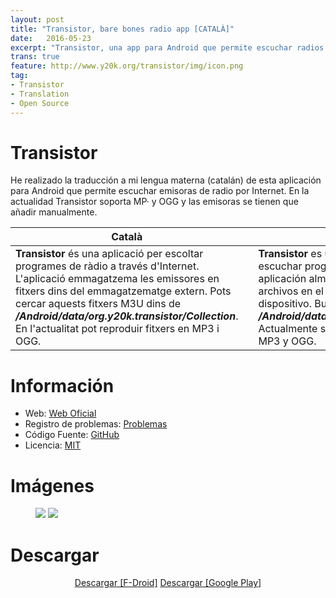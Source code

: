 ```yaml
---
layout: post
title: "Transistor, bare bones radio app [CATALÀ]"
date:   2016-05-23
excerpt: "Transistor, una app para Android que permite escuchar radios por Internet (Streaming)."
trans: true
feature: http://www.y20k.org/transistor/img/icon.png
tag:
- Transistor
- Translation
- Open Source
---
```


# Transistor

He realizado la traducción a mi lengua materna (catalán) de esta aplicación para Android que permite escuchar emisoras de radio por Internet. En la actualidad Transistor soporta MP· y OGG y las emisoras se tienen que añadir manualmente.

| Català | | Castellano | | English |
| -------- | :-: | -------- | :-: | -------- |
| **Transistor** és una aplicació per escoltar programes de ràdio a través d'Internet. L'aplicació emmagatzema les emissores en fitxers dins del emmagatzematge extern. Pots cercar aquests fitxers M3U dins de ***/Android/data/org.y20k.transistor/Collection***. En l'actualitat pot reproduir fitxers en MP3 i OGG. |    | **Transistor** es una aplicación simple para escuchar programas de radio por Internet. La aplicación almacena las estaciones como archivos en el almacenamiento externo de tu dispositivo. Busca los archivos del tipo m3u en ***/Android/data/org.y20k.transistor/Collection***. Actualmente soporta streams codificados en MP3 y OGG. |    | **Transistor** is a bare bones app for listening to radio programs over the internet. The app stores stations as files on your device's external storage. Look for files of type m3u within ***/Android/data/org.y20k.transistor/Collection***. It currently understands streams encoded in MP3 and OGG. |

# Información

* Web: [Web Oficial](http://www.y20k.org/transistor/)
* Registro de problemas: [Problemas](https://github.com/y20k/transistor/issues)
* Código Fuente: [GitHub](https://github.com/y20k/transistor)
* Licencia: [MIT](https://www.gnu.org/licenses/license-list.html#X11License)

# Imágenes

<figure class="half">    
    <a href="https://lh3.googleusercontent.com/1C_zqJv0u27kT4XvlWqz1MKD9cKECoHIR65aDDVmFwVZDl0AytcLz8ra7IpV2jFz4Uo=h900"><img src="https://lh3.googleusercontent.com/1C_zqJv0u27kT4XvlWqz1MKD9cKECoHIR65aDDVmFwVZDl0AytcLz8ra7IpV2jFz4Uo=h900"></a>
    <a href="https://lh3.googleusercontent.com/aIzT-ZnXnbPJzaJL2Ues9_Cjzw1uTSaZpIPhMh7ssT1nf7rE4fKsackIFZOeYjNu6Q=h900"><img src="https://lh3.googleusercontent.com/aIzT-ZnXnbPJzaJL2Ues9_Cjzw1uTSaZpIPhMh7ssT1nf7rE4fKsackIFZOeYjNu6Q=h900"></a>
</figure>

# Descargar

<center>
<a href="https://f-droid.org/repository/browse/?fdid=org.y20k.transistor" class="btn btn-danger"><span class="fa fa-download"> </span> Descargar [F-Droid]</a>
<a href="https://play.google.com/store/apps/details?id=org.y20k.transistor" class="btn btn-danger"><span class="fa fa-download"> </span> Descargar [Google Play]</a>
</center>
